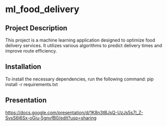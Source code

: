 # ml_food_delivery

## Project Description
This project is a machine learning application designed to optimize food delivery services. It utilizes various algorithms to predict delivery times and improve route efficiency.

## Installation
To install the necessary dependencies, run the following command:
pip install -r requirements.txt

## Presentation
https://docs.google.com/presentation/d/1K8n3tBJsQ-UzJs5s7l_Z-SvsS6i6Sx-oGiu-5gnvfB0/edit?usp=sharing